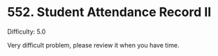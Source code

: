 # 552. Student Attendance Record II

Difficulty: 5.0

Very difficult problem, please review it when you have time. 

